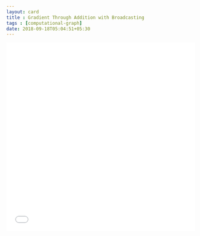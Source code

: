 ```yaml
---
layout: card
title : Gradient Through Addition with Broadcasting
tags : [computational-graph]
date: 2018-09-18T05:04:51+05:30
---
```


<!--<embed src="{{site.dev-images}}/2018-09-18-gradient-through-addition-with-bradcasting.pdf" width="500" height="500"  type="application/pdf" frameborder="0" allowfullscreen>-->
<embed src="{{site.images}}/2018-09-18-gradient-through-addition-with-bradcasting.pdf" width="500" height="500"  type="application/pdf" frameborder="0" allowfullscreen>
    